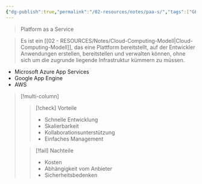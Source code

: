 ```yaml
---
{"dg-publish":true,"permalink":"/02-resources/notes/paa-s/","tags":["GFN/LF03","GFN/LF09","netzwerk"],"updated":"2024-08-16T18:34:27.000+02:00"}
---
```


> Platform as a Service

> Es ist ein [[02 - RESOURCES/Notes/Cloud-Computing-Modell\|Cloud-Computing-Modell]], das eine Plattform bereitstellt, auf der Entwickler Anwendungen erstellen, bereitstellen und verwalten können, ohne sich um die zugrunde liegende Infrastruktur kümmern zu müssen.

- Microsoft Azure App Services
- Google App Engine
- AWS

>[!multi-column]
> 
> >[!check] Vorteile
> > - Schnelle Entwicklung
> > - Skalierbarkeit
> > - Kollaborationsunterstützung
> > - Einfaches Management
> 
> >[!fail] Nachteile
> > - Kosten
> > - Abhängigkeit vom Anbieter
> > - Sicherheitsbedenken